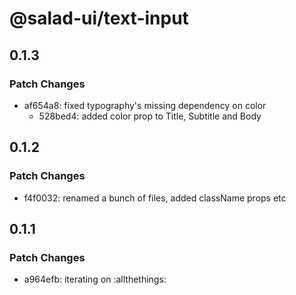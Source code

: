# @salad-ui/text-input

## 0.1.3

### Patch Changes

- af654a8: fixed typography's missing dependency on color
  - 528bed4: added color prop to Title, Subtitle and Body

## 0.1.2

### Patch Changes

- f4f0032: renamed a bunch of files, added className props etc

## 0.1.1

### Patch Changes

- a964efb: iterating on :allthethings:
